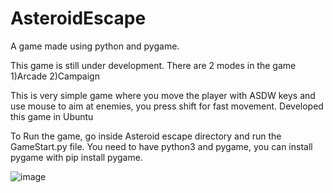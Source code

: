 # AsteroidEscape
A game made using python and pygame.

This game is still under development.
There are 2 modes in the game
1)Arcade
2)Campaign

This is very simple game where you move the player with ASDW keys and use mouse to aim at enemies, you press shift for fast movement.
Developed this game in Ubuntu

To Run the game, go inside Asteroid escape directory and run the GameStart.py file. 
You need to have python3 and pygame, you can install pygame with pip install pygame.

![image](https://user-images.githubusercontent.com/37832523/92974840-bcf1d280-f4a4-11ea-891e-57658022b152.png)


